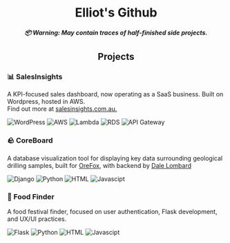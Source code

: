 <h1 align="center">
  Elliot's Github
  <h5 align="center">
    📦 Warning: May contain traces of half-finished side projects.
  </h5>
</h1>

<h2 align="center">Projects</h2>

<h3> 📊 SalesInsights </h3>
<p>A KPI-focused sales dashboard, now operating as a SaaS business. Built on Wordpress, hosted in AWS. <br> Find out more at <a href="https://salesinsights.com.au" target="_blank">salesinsights.com.au.</a></p>

![WordPress](https://img.shields.io/badge/WordPress-21759B?logo=wordpress&logoColor=white&style=plastic)
![AWS](https://img.shields.io/badge/AWS-232F3E?logo=amazonwebservices&style=plastic)
![Lambda](https://img.shields.io/badge/Lambda-FF9900?logo=awslambda&logoColor=0f0f0e&style=plastic)
![RDS](https://img.shields.io/badge/RDS-527FFF?logo=amazonrds&logoColor=white&style=plastic)
![API Gateway](https://img.shields.io/badge/API_Gateway-FF4F8B?logo=amazonapigateway&logoColor=0f0f0e&style=plastic)

<h3> 🪨 CoreBoard </h3>
<p>A database visualization tool for displaying key data surrounding geological drilling samples, built for <a href="https://github.com/OreFox" target="_blank">OreFox</a>, with backend by <a href="https://github.com/DaleLombard" target="_blank">Dale Lombard</a></p>

![Django](https://img.shields.io/badge/Django-092E20?logo=django&logoColor=black&style=plastic)
![Python](https://img.shields.io/badge/Python-3776AB?logo=python&logoColor=black&style=plastic)
![HTML](https://img.shields.io/badge/HTML5-E34F26?logo=html5&logoColor=0f0f0e&style=plastic)
![Javascipt](https://img.shields.io/badge/Javascript-F7DF1E?logo=javascript&logoColor=black&style=plastic)

<h3> 🍔 Food Finder </h3>
<p>A food festival finder, focused on user authentication, Flask development, and UX/UI practices.</p>

![Flask](https://img.shields.io/badge/Flask-092E20?logo=flask&logoColor=black&style=plastic)
![Python](https://img.shields.io/badge/Python-000000?logo=python&logoColor=white&style=plastic)
![HTML](https://img.shields.io/badge/HTML5-E34F26?logo=html5&logoColor=0f0f0e&style=plastic)
![Javascipt](https://img.shields.io/badge/Javascript-F7DF1E?logo=javascript&logoColor=black&style=plastic)
